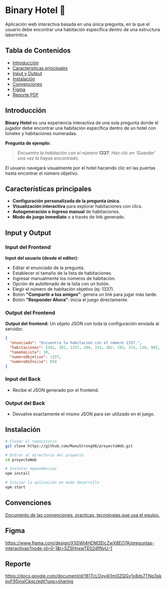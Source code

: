 # Binary Hotel 🏨

Aplicación web interactiva basada en una única pregunta, en la que el usuario debe encontrar una habitación específica dentro de una estructura laberíntica.

## Tabla de Contenidos

- [Introducción](#introducción)
- [Características principales](#características-principales)
- [Input y Output](#input-y-output)
- [Instalación](#instalación)
- [Convenciones](#convenciones)
- [Figma](#figma)
- [Reporte PDF](#reporte)

## Introducción

**Binary Hotel** es una experiencia interactiva de una sola pregunta donde el jugador debe encontrar una habitación específica dentro de un hotel con túneles y habitaciones numeradas.

**Pregunta de ejemplo:**

> *Encuentra la habitación con el número **1337**. Haz clic en 'Guardar' una vez la hayas encontrado.*

El usuario navegará visualmente por el hotel haciendo clic en las puertas hasta encontrar el número objetivo.

## Características principales

- **Configuración personalizada de la pregunta única**.
- **Visualización interactiva** para explorar habitaciones con clics.
- **Autogeneración o ingreso manual** de habitaciones.
- **Modo de juego inmediato** o a través de link generado.

## Input y Output

### Input del Frontend

**Input del usuario (desde el editor):**
- Editar el enunciado de la pregunta.
- Establecer el tamaño de la lista de habitaciones.
- Ingresar manualmente los números de habitación.
- Opción de autollenado de la lista con un botón.
- Elegir el número de habitación objetivo (ej: 1337).
- Botón **"Compartir a tus amigos"**: genera un link para jugar más tarde.
- Botón **"Responder Ahora"**: inicia el juego directamente.
### Output del Frontend
**Output del frontend:**
Un objeto JSON con toda la configuración enviada al servidor.

```json
{
  "enunciado": "Encuentra la habitación con el número 1337.",
  "habitaciones": [102, 301, 1337, 204, 333, 382, 193, 374, 110, 90],
  "tamañoLista": 10,
  "numeroObjetivo": 1337,
  "numeroDeInicio": 850
}
```
### Input del Back
- Recibe el JSON generado por el frontend.
### Output del Back
- Devuelve exactamente el mismo JSON para ser utilizado en el juego.
## Instalación

```bash
# Clonar el repositorio
git clone https://github.com/ManuStrong98/proyectoWeb.git

# Entrar al directorio del proyecto
cd proyectoWeb

# Instalar dependencias
npm install

# Iniciar la aplicación en modo desarrollo
npm start
```
## Convenciones
[Documento de las convenciones, practicas, tecnologias que usa el equipo.](https://docs.google.com/document/d/1kX_qCZVPHPTU996STJoCCOa58g1sS-dC9Q9dnmUNsrs/edit?usp=sharing)

## Figma
https://www.figma.com/design/X1iSWl4HDM2ElcZwX8EO7A/preguntas-interactivas?node-id=0-1&t=SZSHnxwTE02dfNyU-1

## Reporte 
https://docs.google.com/document/d/161TcLOoy4i1ml3ZQGv1x8ds7TNq3skpvF95jnslCkqc/edit?usp=sharing
